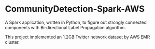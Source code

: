 # CommunityDetection-Spark-AWS
A Spark application, written in Python, to figure out strongly connected components with Bi-directional Label Propagation algorithm.

This project implemented an 1.2GB Twitter network dataset by AWS EMR cluster. 
